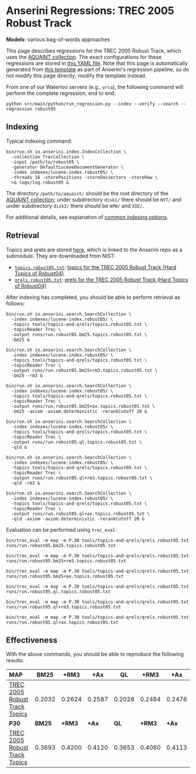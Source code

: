 # Anserini Regressions: TREC 2005 Robust Track

**Models**: various bag-of-words approaches

This page describes regressions for the TREC 2005 Robust Track, which uses the [AQUAINT collection](https://tac.nist.gov//data/data_desc.html#AQUAINT).
The exact configurations for these regressions are stored in [this YAML file](../../src/main/resources/regression/robust05.yaml).
Note that this page is automatically generated from [this template](../../src/main/resources/docgen/templates/robust05.template) as part of Anserini's regression pipeline, so do not modify this page directly; modify the template instead.

From one of our Waterloo servers (e.g., `orca`), the following command will perform the complete regression, end to end:

```
python src/main/python/run_regression.py --index --verify --search --regression robust05
```

## Indexing

Typical indexing command:

```
bin/run.sh io.anserini.index.IndexCollection \
  -collection TrecCollection \
  -input /path/to/robust05 \
  -generator DefaultLuceneDocumentGenerator \
  -index indexes/lucene-index.robust05/ \
  -threads 16 -storePositions -storeDocvectors -storeRaw \
  >& logs/log.robust05 &
```

The directory `/path/to/aquaint/` should be the root directory of the [AQUAINT collection](https://tac.nist.gov//data/data_desc.html#AQUAINT); under subdirectory `disk1/` there should be `NYT/` and under subdirectory `disk2/` there should be `APW/` and `XIE/`.

For additional details, see explanation of [common indexing options](../../docs/common-indexing-options.md).

## Retrieval

Topics and qrels are stored [here](https://github.com/castorini/anserini-tools/tree/master/topics-and-qrels), which is linked to the Anserini repo as a submodule.
They are downloaded from NIST:

+ [`topics.robust05.txt`](https://github.com/castorini/anserini-tools/tree/master/topics-and-qrels/topics.robust05.txt): [topics for the TREC 2005 Robust Track (Hard Topics of Robust04)](http://trec.nist.gov/data/robust/05/05.50.topics.txt)
+ [`qrels.robust05.txt`](https://github.com/castorini/anserini-tools/tree/master/topics-and-qrels/qrels.robust05.txt): [qrels for the TREC 2005 Robust Track (Hard Topics of Robust04)](http://trec.nist.gov/data/robust/05/TREC2005.qrels.txt)

After indexing has completed, you should be able to perform retrieval as follows:

```
bin/run.sh io.anserini.search.SearchCollection \
  -index indexes/lucene-index.robust05/ \
  -topics tools/topics-and-qrels/topics.robust05.txt \
  -topicReader Trec \
  -output runs/run.robust05.bm25.topics.robust05.txt \
  -bm25 &

bin/run.sh io.anserini.search.SearchCollection \
  -index indexes/lucene-index.robust05/ \
  -topics tools/topics-and-qrels/topics.robust05.txt \
  -topicReader Trec \
  -output runs/run.robust05.bm25+rm3.topics.robust05.txt \
  -bm25 -rm3 &

bin/run.sh io.anserini.search.SearchCollection \
  -index indexes/lucene-index.robust05/ \
  -topics tools/topics-and-qrels/topics.robust05.txt \
  -topicReader Trec \
  -output runs/run.robust05.bm25+ax.topics.robust05.txt \
  -bm25 -axiom -axiom.deterministic -rerankCutoff 20 &

bin/run.sh io.anserini.search.SearchCollection \
  -index indexes/lucene-index.robust05/ \
  -topics tools/topics-and-qrels/topics.robust05.txt \
  -topicReader Trec \
  -output runs/run.robust05.ql.topics.robust05.txt \
  -qld &

bin/run.sh io.anserini.search.SearchCollection \
  -index indexes/lucene-index.robust05/ \
  -topics tools/topics-and-qrels/topics.robust05.txt \
  -topicReader Trec \
  -output runs/run.robust05.ql+rm3.topics.robust05.txt \
  -qld -rm3 &

bin/run.sh io.anserini.search.SearchCollection \
  -index indexes/lucene-index.robust05/ \
  -topics tools/topics-and-qrels/topics.robust05.txt \
  -topicReader Trec \
  -output runs/run.robust05.ql+ax.topics.robust05.txt \
  -qld -axiom -axiom.deterministic -rerankCutoff 20 &
```

Evaluation can be performed using `trec_eval`:

```
bin/trec_eval -m map -m P.30 tools/topics-and-qrels/qrels.robust05.txt runs/run.robust05.bm25.topics.robust05.txt

bin/trec_eval -m map -m P.30 tools/topics-and-qrels/qrels.robust05.txt runs/run.robust05.bm25+rm3.topics.robust05.txt

bin/trec_eval -m map -m P.30 tools/topics-and-qrels/qrels.robust05.txt runs/run.robust05.bm25+ax.topics.robust05.txt

bin/trec_eval -m map -m P.30 tools/topics-and-qrels/qrels.robust05.txt runs/run.robust05.ql.topics.robust05.txt

bin/trec_eval -m map -m P.30 tools/topics-and-qrels/qrels.robust05.txt runs/run.robust05.ql+rm3.topics.robust05.txt

bin/trec_eval -m map -m P.30 tools/topics-and-qrels/qrels.robust05.txt runs/run.robust05.ql+ax.topics.robust05.txt
```

## Effectiveness

With the above commands, you should be able to reproduce the following results:

| **MAP**                                                                                                      | **BM25**  | **+RM3**  | **+Ax**   | **QL**    | **+RM3**  | **+Ax**   |
|:-------------------------------------------------------------------------------------------------------------|-----------|-----------|-----------|-----------|-----------|-----------|
| [TREC 2005 Robust Track Topics](https://github.com/castorini/anserini-tools/tree/master/topics-and-qrels/topics.robust05.txt)| 0.2032    | 0.2624    | 0.2587    | 0.2028    | 0.2484    | 0.2476    |
| **P30**                                                                                                      | **BM25**  | **+RM3**  | **+Ax**   | **QL**    | **+RM3**  | **+Ax**   |
| [TREC 2005 Robust Track Topics](https://github.com/castorini/anserini-tools/tree/master/topics-and-qrels/topics.robust05.txt)| 0.3693    | 0.4200    | 0.4120    | 0.3653    | 0.4080    | 0.4113    |
